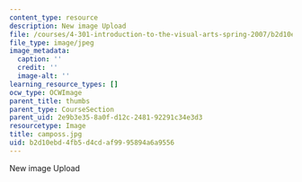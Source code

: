 ```yaml
---
content_type: resource
description: New image Upload
file: /courses/4-301-introduction-to-the-visual-arts-spring-2007/b2d10ebd4fb5d4cdaf9995894a6a9556_camposs.jpg
file_type: image/jpeg
image_metadata:
  caption: ''
  credit: ''
  image-alt: ''
learning_resource_types: []
ocw_type: OCWImage
parent_title: thumbs
parent_type: CourseSection
parent_uid: 2e9b3e35-8a0f-d12c-2481-92291c34e3d3
resourcetype: Image
title: camposs.jpg
uid: b2d10ebd-4fb5-d4cd-af99-95894a6a9556
---
```

New image Upload

